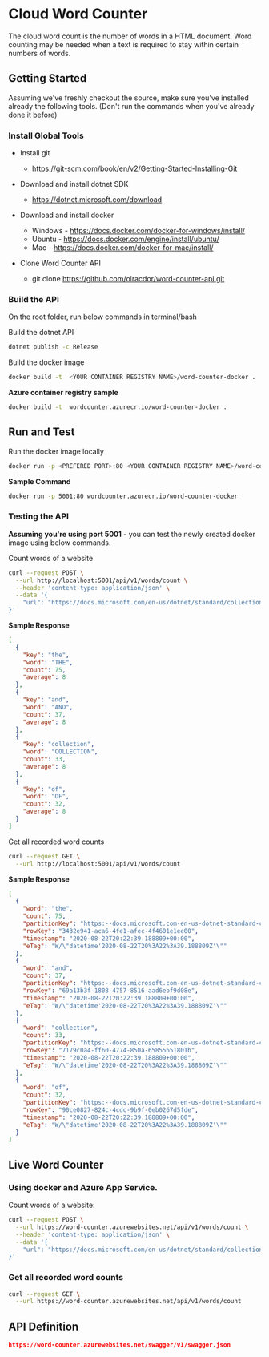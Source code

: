 # Cloud Word Counter

The cloud word count is the number of words in a HTML document. Word counting may be needed when a text is required to stay within certain numbers of words.

## Getting Started

Assuming we've freshly checkout the source, make sure you've installed
already the following tools. (Don't run the commands when you've already 
done it before)

### Install Global Tools

* Install git
    * https://git-scm.com/book/en/v2/Getting-Started-Installing-Git

* Download and install dotnet SDK
    * https://dotnet.microsoft.com/download

* Download and install docker 
    * Windows - https://docs.docker.com/docker-for-windows/install/
    * Ubuntu - https://docs.docker.com/engine/install/ubuntu/
    * Mac - https://docs.docker.com/docker-for-mac/install/

* Clone Word Counter API 
    * git clone https://github.com/olracdor/word-counter-api.git
    
### Build the API

On the root folder, run below commands in terminal/bash

Build the dotnet API 

```bash
dotnet publish -c Release
```

Build the docker image 

```bash
docker build -t  <YOUR CONTAINER REGISTRY NAME>/word-counter-docker .
```
**Azure container registry sample**

```bash
docker build -t  wordcounter.azurecr.io/word-counter-docker .
```

## Run and Test

Run the docker image locally

```bash
docker run -p <PREFERED PORT>:80 <YOUR CONTAINER REGISTRY NAME>/word-counter-docker
```

**Sample Command**
```bash
docker run -p 5001:80 wordcounter.azurecr.io/word-counter-docker
```

### Testing the API

**Assuming you're using port 5001** - you can test the newly created docker image using below commands.

Count words of a website
```bash
curl --request POST \
  --url http://localhost:5001/api/v1/words/count \
  --header 'content-type: application/json' \
  --data '{
    "url": "https://docs.microsoft.com/en-us/dotnet/standard/collections/"
}'
```

**Sample Response**

```json
[
  {
    "key": "the",
    "word": "THE",
    "count": 75,
    "average": 8
  },
  {
    "key": "and",
    "word": "AND",
    "count": 37,
    "average": 8
  },
  {
    "key": "collection",
    "word": "COLLECTION",
    "count": 33,
    "average": 8
  },
  {
    "key": "of",
    "word": "OF",
    "count": 32,
    "average": 8
  }
]
```

Get all recorded word counts
```bash
curl --request GET \
  --url http://localhost:5001/api/v1/words/count
```

**Sample Response**

```json
[
  {
    "word": "the",
    "count": 75,
    "partitionKey": "https:--docs.microsoft.com-en-us-dotnet-standard-collections-",
    "rowKey": "3432e941-aca6-4fe1-afec-4f4601e1ee00",
    "timestamp": "2020-08-22T20:22:39.188809+00:00",
    "eTag": "W/\"datetime'2020-08-22T20%3A22%3A39.188809Z'\""
  },
  {
    "word": "and",
    "count": 37,
    "partitionKey": "https:--docs.microsoft.com-en-us-dotnet-standard-collections-",
    "rowKey": "69a13b3f-1808-4757-8516-aad6ebf9d08e",
    "timestamp": "2020-08-22T20:22:39.188809+00:00",
    "eTag": "W/\"datetime'2020-08-22T20%3A22%3A39.188809Z'\""
  },
  {
    "word": "collection",
    "count": 33,
    "partitionKey": "https:--docs.microsoft.com-en-us-dotnet-standard-collections-",
    "rowKey": "7179c0a4-ff60-4774-850a-65855651801b",
    "timestamp": "2020-08-22T20:22:39.188809+00:00",
    "eTag": "W/\"datetime'2020-08-22T20%3A22%3A39.188809Z'\""
  },
  {
    "word": "of",
    "count": 32,
    "partitionKey": "https:--docs.microsoft.com-en-us-dotnet-standard-collections-",
    "rowKey": "90ce0827-824c-4cdc-9b9f-0eb0267d5fde",
    "timestamp": "2020-08-22T20:22:39.188809+00:00",
    "eTag": "W/\"datetime'2020-08-22T20%3A22%3A39.188809Z'\""
  }
]
```

## Live Word Counter

### Using docker and Azure App Service.

Count words of a website:
```bash
curl --request POST \
  --url https://word-counter.azurewebsites.net/api/v1/words/count \
  --header 'content-type: application/json' \
  --data '{
    "url": "https://docs.microsoft.com/en-us/dotnet/standard/collections/"
}'
```

### Get all recorded word counts
```bash
curl --request GET \
  --url https://word-counter.azurewebsites.net/api/v1/words/count
```

## API Definition

```json
https://word-counter.azurewebsites.net/swagger/v1/swagger.json
```